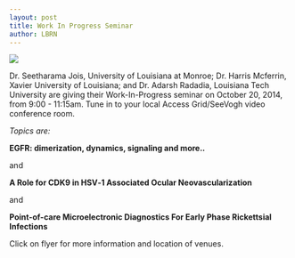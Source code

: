 ```yaml
---
layout: post
title: Work In Progress Seminar
author: LBRN
---
```

<a href="{{ site.baseurl }}events/work-in-progress"><img src="/files/images/wip/LBRN WIP 2014.10.29.png"></a>

Dr. Seetharama Jois, University of Louisiana at Monroe; Dr. Harris Mcferrin, Xavier University of Louisiana; and Dr. Adarsh Radadia, Louisiana Tech University are giving their Work-In-Progress seminar on October 20, 2014, from 9:00 - 11:15am. Tune in to your local Access Grid/SeeVogh video conference room.

*Topics are:*

**EGFR: dimerization, dynamics, signaling and more..**

and

**A Role for CDK9 in HSV‐1 Associated Ocular Neovascularization**

and

**Point-of-care Microelectronic Diagnostics For Early Phase Rickettsial Infections**


Click on flyer for more information and location of venues.